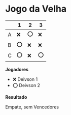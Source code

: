 # Jogo da Velha

|   | 1 | 2 | 3 |
|---|---|---|---|
| A |❌|⭕|❌|
| B |⭕|❌|❌|
| C |⭕|❌|⭕|

**Jogadores**

- ❌ Deivson 1
- ⭕ Deivson 2

**Resultado**

Empate, sem Vencedores
